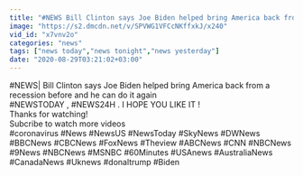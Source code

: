 ```yaml
---
title: "#NEWS Bill Clinton says Joe Biden helped bring America back from a recession before and he can do it again"
image: "https://s2.dmcdn.net/v/SPVWG1VFCcNKffxkJ/x240"
vid_id: "x7vnv2o"
categories: "news"
tags: ["news today","news tonight","news yesterday"]
date: "2020-08-29T03:21:02+03:00"
---
```

#NEWS| Bill Clinton says Joe Biden helped bring America back from a recession before and he can do it again  <br>#NEWSTODAY , #NEWS24H . I HOPE YOU LIKE IT !  <br>Thanks for watching!  <br>Subcribe to watch more videos  <br>#coronavirus #News #NewsUS #NewsToday #SkyNews #DWNews #BBCNews #CBCNews #FoxNews #Theview #ABCNews #CNN #NBCNews #9News #NBCNews #MSNBC #60Minutes #USAnews #AustraliaNews #CanadaNews #Uknews #donaltrump #Biden  <br>
